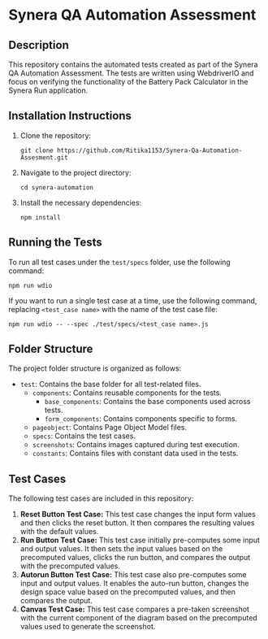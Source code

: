 <h1>Synera QA Automation Assessment</h1>

<h2>Description</h2>
<p>This repository contains the automated tests created as part of the Synera QA Automation Assessment. The tests are written using WebdriverIO and focus on verifying the functionality of the Battery Pack Calculator in the Synera Run application.</p>

<h2>Installation Instructions</h2>
<ol>
  <li>Clone the repository:
    <pre><code>git clone https://github.com/Ritika1153/Synera-Qa-Automation-Assesment.git</code></pre>
  </li>
  <li>Navigate to the project directory:
    <pre><code>cd synera-automation</code></pre>
  </li>
  <li>Install the necessary dependencies:
    <pre><code>npm install</code></pre>
  </li>
</ol>

<h2>Running the Tests</h2>
<p>To run all test cases under the <code>test/specs</code> folder, use the following command:</p>
<pre><code>npm run wdio</code></pre>

<p>If you want to run a single test case at a time, use the following command, replacing <code>&lt;test_case name&gt;</code> with the name of the test case file:</p>
<pre><code>npm run wdio -- --spec ./test/specs/&lt;test_case name&gt;.js</code></pre>

<h2>Folder Structure</h2>
<p>The project folder structure is organized as follows:</p>
<ul>
  <li><code>test</code>: Contains the base folder for all test-related files.
    <ul>
      <li><code>components</code>: Contains reusable components for the tests.
        <ul>
          <li><code>base_components</code>: Contains the base components used across tests.</li>
          <li><code>form_components</code>: Contains components specific to forms.</li>
        </ul>
      </li>
      <li><code>pageobject</code>: Contains Page Object Model files.
      </li>
      <li><code>specs</code>: Contains the test cases.</li>
      <li><code>screenshots</code>: Contains images captured during test execution.</li>
      <li><code>constants</code>: Contains files with constant data used in the tests.</li>
    </ul>
  </li>
</ul>

<h2>Test Cases</h2>
<p>The following test cases are included in this repository:</p>
<ol>
  <li><strong>Reset Button Test Case:</strong> This test case changes the input form values and then clicks the reset button. It then compares the resulting values with the default values.</li>
  <li><strong>Run Button Test Case:</strong> This test case initially pre-computes some input and output values. It then sets the input values based on the precomputed values, clicks the run button, and compares the output with the precomputed values.</li>
  <li><strong>Autorun Button Test Case:</strong> This test case also pre-computes some input and output values. It enables the auto-run button, changes the design space value based on the precomputed values, and then compares the output.</li>
  <li><strong>Canvas Test Case:</strong> This test case compares a pre-taken screenshot with the current component of the diagram based on the precomputed values used to generate the screenshot.</li>
</ol>
